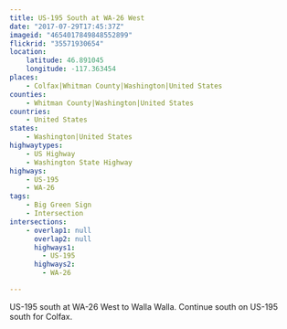 ```yaml
---
title: US-195 South at WA-26 West
date: "2017-07-29T17:45:37Z"
imageid: "4654017849848552899"
flickrid: "35571930654"
location:
    latitude: 46.891045
    longitude: -117.363454
places:
    - Colfax|Whitman County|Washington|United States
counties:
    - Whitman County|Washington|United States
countries:
    - United States
states:
    - Washington|United States
highwaytypes:
    - US Highway
    - Washington State Highway
highways:
    - US-195
    - WA-26
tags:
    - Big Green Sign
    - Intersection
intersections:
    - overlap1: null
      overlap2: null
      highways1:
        - US-195
      highways2:
        - WA-26

---
```

US-195 south at WA-26 West to Walla Walla.  Continue south on US-195 south for Colfax.
